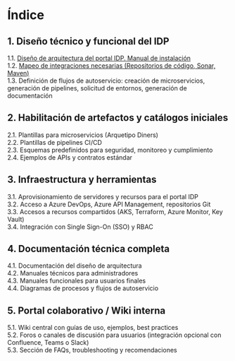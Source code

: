 # Índice

## 1. Diseño técnico y funcional del IDP

1.1. [Diseño de arquitectura del portal IDP. Manual de instalación](./1-1Disenio.md)  
1.2. [Mapeo de integraciones necesarias (Repositorios de código, Sonar, Maven)](./1-2Integraciones.md)  
1.3. Definición de flujos de autoservicio: creación de microservicios, generación de pipelines, solicitud de entornos, generación de documentación

## 2. Habilitación de artefactos y catálogos iniciales

2.1. Plantillas para microservicios (Arquetipo Diners)  
2.2. Plantillas de pipelines CI/CD  
2.3. Esquemas predefinidos para seguridad, monitoreo y cumplimiento  
2.4. Ejemplos de APIs y contratos estándar

## 3. Infraestructura y herramientas

3.1. Aprovisionamiento de servidores y recursos para el portal IDP  
3.2. Acceso a Azure DevOps, Azure API Management, repositorios Git  
3.3. Accesos a recursos compartidos (AKS, Terraform, Azure Monitor, Key Vault)  
3.4. Integración con Single Sign-On (SSO) y RBAC

## 4. Documentación técnica completa

4.1. Documentación del diseño de arquitectura  
4.2. Manuales técnicos para administradores  
4.3. Manuales funcionales para usuarios finales  
4.4. Diagramas de procesos y flujos de autoservicio

## 5. Portal colaborativo / Wiki interna

5.1. Wiki central con guías de uso, ejemplos, best practices  
5.2. Foros o canales de discusión para usuarios (integración opcional con Confluence, Teams o Slack)  
5.3. Sección de FAQs, troubleshooting y recomendaciones
